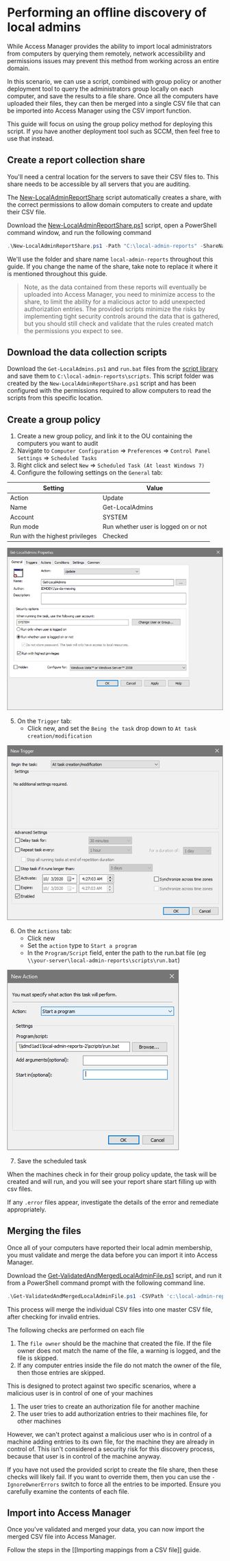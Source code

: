 # Performing an offline discovery of local admins

While Access Manager provides the ability to import local administrators from computers by querying them remotely, network accessibility and permissions issues may prevent this method from working across an entire domain. 

In this scenario, we can use a script, combined with group policy or another deployment tool to query the administrators group locally on each computer, and save the results to a file share. Once all the computers have uploaded their files, they can then be merged into a single CSV file that can be imported into Access Manager using the CSV import function.

This guide will focus on using the group policy method for deploying this script. If you have another deployment tool such as SCCM, then feel free to use that instead. 

## Create a report collection share
You'll need a central location for the servers to save their CSV files to. This share needs to be accessible by all servers that you are auditing. 

The [New-LocalAdminReportShare](https://github.com/lithnet/access-manager/blob/master/src/Lithnet.AccessManager/Lithnet.AccessManager.Server.UI/ScriptTemplates/OfflineLocalAdminReport/New-LocalAdminReportShare.ps1) script automatically creates a share, with the correct permissions to allow domain computers to create and update their CSV file.

Download the [New-LocalAdminReportShare.ps1](https://github.com/lithnet/access-manager/blob/master/src/Lithnet.AccessManager/Lithnet.AccessManager.Server.UI/ScriptTemplates/OfflineLocalAdminReport/New-LocalAdminReportShare.ps1) script, open a PowerShell command window, and run the following command

```PowerShell
.\New-LocalAdminReportShare.ps1 -Path "C:\local-admin-reports" -ShareName "local-admin-reports"
```

We'll use the folder and share name `local-admin-reports` throughout this guide. If you change the name of the share, take note to replace it where it is mentioned throughout this guide.

> Note, as the data contained from these reports will eventually be uploaded into Access Manager, you need to minimize access to the share, to limit the ability for a malicious actor to add unexpected authorization entries. The provided scripts minimize the risks by implementing tight security controls around the data that is gathered, but you should still check and validate that the rules created match the permissions you expect to see.

## Download the data collection scripts
Download the `Get-LocalAdmins.ps1` and `run.bat` files from the [script library](https://github.com/lithnet/access-manager/tree/master/src/Lithnet.AccessManager/Lithnet.AccessManager.Server.UI/ScriptTemplates/OfflineLocalAdminReport) and save them to `C:\local-admin-reports\scripts`. This script folder was created by the `New-LocalAdminReportShare.ps1` script and has been configured with the permissions required to allow computers to read the scripts from this specific location.

## Create a group policy 
1.	Create a new group policy, and link it to the OU containing the computers you want to audit
2.	Navigate to `Computer Configuration` => `Preferences` => `Control Panel Settings` => `Scheduled Tasks`
3.	Right click and select `New` => `Scheduled Task (At least Windows 7)`
4.	Configure the following settings on the `General` tab:

| Setting | Value |
| -- | -- |
| Action | Update |
| Name | Get-LocalAdmins |
| Account | SYSTEM |
| Run mode | Run whether user is logged on or not |
| Run with the highest privileges | Checked |

![](../../images/group-policy-local-admins-script-scheduledtask-general.png)

5.	On the `Trigger` tab:
    * Click new, and set the `Being the task` drop down to `At task creation/modification`
 
 ![](../../images/group-policy-local-admins-script-scheduledtask-trigger-new.png)

6.	On the `Actions` tab:
    * Click new
    * Set the `action` type to `Start a program`
    * In the `Program/Script` field, enter the path to the run.bat file (eg `\\your-server\local-admin-reports\scripts\run.bat`)

 ![](../../images/group-policy-local-admins-script-scheduledtask-action-new.png)

7. Save the scheduled task

When the machines check in for their group policy update, the task will be created and will run, and you will see your report share start filling up with csv files. 

If any `.error` files appear, investigate the details of the error and remediate appropriately.
 
## Merging the files
Once all of your computers have reported their local admin membership, you must validate and merge the data before you can import it into Access Manager.

Download the [Get-ValidatedAndMergedLocalAdminFile.ps1](https://github.com/lithnet/access-manager/blob/master/src/Lithnet.AccessManager/Lithnet.AccessManager.Server.UI/ScriptTemplates/OfflineLocalAdminReport/Get-ValidatedAndMergedLocalAdminFile.ps1) script, and run it from a PowerShell command prompt with the following command line.

```powershell
.\Get-ValidatedAndMergedLocalAdminFile.ps1 -CSVPath 'c:\local-admin-reports' -OutFile 'c:\merged-results.csv'
```

This process will merge the individual CSV files into one master CSV file, after checking for invalid entries.

The following checks are performed on each file
1. The `file owner` should be the machine that created the file. If the file owner does not match the name of the file, a warning is logged, and the file is skipped.
2. If any computer entries inside the file do not match the owner of the file, then those entries are skipped.

This is designed to protect against two specific scenarios, where a malicious user is in control of one of your machines
1. The user tries to create an authorization file for another machine
2. The user tries to add authorization entries to their machines file, for other machines

However, we can't protect against a malicious user who is in control of a machine adding entries to its own file, for the machine they are already in control of. This isn't considered a security risk for this discovery process, because that user is in control of the machine anyway. 

If you have not used the provided script to create the file share, then these checks will likely fail. If you want to override them, then you can use the `-IgnoreOwnerErrors` switch to force all the entries to be imported. Ensure you carefully examine the contents of each file.

## Import into Access Manager
Once you've validated and merged your data, you can now import the merged CSV file into Access Manager.

Follow the steps in the [[Importing mappings from a CSV file]] guide.